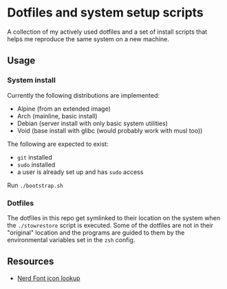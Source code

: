 # Dotfiles and system setup scripts

A collection of my actively used dotfiles and a set of install scripts that helps me reproduce the same system on a new machine.

## Usage

### System install

Currently the following distributions are implemented:
- Alpine (from an extended image)
- Arch   (mainline, basic install)
- Debian (server install with only basic system utilities)
- Void   (base install with glibc (would probably work with musl too))

The following are expected to exist:
- `git` installed
- `sudo` installed
- a user is already set up and has `sudo` access

Run `./bootstrap.sh`

### Dotfiles

The dotfiles in this repo get symlinked to their location on the system when the  `./stowrestore` script is executed.
Some of the dotfiles are not in their "original" location and the programs are guided to them by the environmental variables set in the `zsh` config.

## Resources

- [Nerd Font icon lookup](https://www.nerdfonts.com/cheat-sheet)
